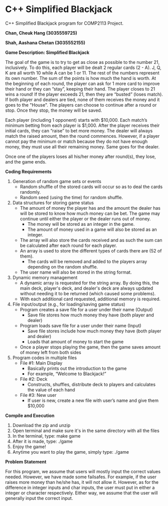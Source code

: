 # C++ Simplified Blackjack
C++ Simplified Blackjack program for COMP2113 Project.

**Chan, Cheuk Hang (3035559725)**

**Shah, Aashana Chetan (3035552155)**

**Game Description: Simplified Blackjack**

The goal of the game is to try to get as close as possible to the number 21, inclusively. To do this, each player will be dealt 2 regular cards (2 - A). J, Q, K are all worth 10 while A can be 1 or 11. The rest of the numbers represent its own number. The sum of the points is how much the hand is worth. At the beginning of each round, the player can ask for 1 more card to improve their hand or they can “stay”, keeping their hand. The player closes to 21 wins a round! If the player exceeds 21, then they are “busted” (loses match). If both player and dealers are tied, none of them receives the money and it goes to the "House". The players can choose to continue after a round or stop. Once they stop, the money will be saved.

Each player (including 1 opponent) starts with $10,000. Each match’s minimum betting from each player is $1,000. After the player receives their initial cards, they can “raise” to bet more money. The dealer will always match the raised amount, then the round commences. However, if a player cannot pay the minimum or match because they do not have enough money, they must use all their remaining money. Same goes for the dealer.


Once one of the players loses all his/her money after round(s), they lose, and the game ends.

**Coding Requirements**

1) Generation of random game sets or events <br />
    - Random shuffle of the stored cards will occur so as to deal the cards randomly. <br />
    - Random seed (using the time) for random shuffle. <br />
2) Data structures for storing game status <br />
    - The amount of money the player has and the amount the dealer has will be stored to know how much money can be bet. The game may continue until either the player or the dealer runs out of money. <br />
        - The money will be stored as an integer in the game. <br />
        - The amount of money used in a game will also be stored as an integer. <br />
    - The array will also store the cards received and as such the sum can be calculated after each round for each player.  <br />
    - An array is used to store the different types of cards there are (52 of them).  <br />
        - The cards will be removed and added to the players array depending on the random shuffle. <br />
    - The user name will also be stored in the string format.  <br />
3) Dynamic memory management <br />
    - A dynamic array is requested for the string array. By doing this, the main deck, player's deck, and dealer's deck are always updated without needing it to be returned (which caused some problems). <br />
    - With each additional card requested, additional memory is required.<br />
4) File input/output (e.g., for loading/saving game status)<br />
    - Program creates a save file for a user under their name (Output)<br />
        - Save file stores how much money they have (both player and dealer)<br />
    - Program loads save file for a user under their name (Input)<br />
        - Save file stores include how much money they have (both player and dealer)<br />
        - Loads that amount of money to start the game<br />
    - Once a player stops playing the game, then the game saves amount of money left from both sides <br />
5) Program codes in multiple files<br />
    - File #1: Main Display<br />
        - Basically prints out the introduction to the game<br />
        - For example, “Welcome to Blackjack!”<br />
    - File #2: Deck <br />
        - Constructs, shuffles, distribute deck to players and calculates the value of each hand
    - File #3: New user<br />
        - If user is new, create a new file with user’s name and give them $10,000<br />

**Compile and Execution**

1) Download the zip and unzip
2) Open terminal and make sure it's in the same directory with all the files
3) In the terminal, type: make game
4) After it is made, type: ./game
5) Enjoy the game!
6) Anytime you want to play the game, simply type: ./game

**Problem Statement**

For this program, we assume that users will mostly input the correct values needed. However, we have made some failsafes. For example, if the user raises more money than he/she has, it will not allow it. However, as for the difference in integer inputs and char inputs, the user must put in either a integer or character respectively. Either way, we assume that the user will generally input the correct input.
